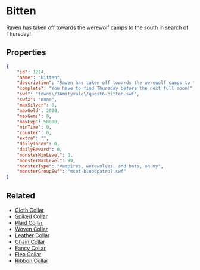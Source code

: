 # Bitten

Raven has taken off towards the werewolf camps to the south in search of Thursday!

## Properties

```json
{
    "id": 1214,
    "name": "Bitten",
    "description": "Raven has taken off towards the werewolf camps to the south in search of Thursday!",
    "complete": "You have to find Thursday before the next full moon!",
    "swf": "towns\/3Amityvale\/quest6-bitten.swf",
    "swfX": "none",
    "maxSilver": 0,
    "maxGold": 2000,
    "maxGems": 0,
    "maxExp": 50000,
    "minTime": 0,
    "counter": 0,
    "extra": "",
    "dailyIndex": 0,
    "dailyReward": 0,
    "monsterMinLevel": 0,
    "monsterMaxLevel": 99,
    "monsterType": "Vampires, werewolves, and bats, oh my",
    "monsterGroupSwf": "mset-bloodpatrol.swf"
}
```

## Related

- [Cloth Collar](../items/13180-cloth-collar.md)
- [Spiked Collar](../items/13181-spiked-collar.md)
- [Plaid Collar](../items/13182-plaid-collar.md)
- [Woven Collar](../items/13183-woven-collar.md)
- [Leather Collar](../items/13184-leather-collar.md)
- [Chain Collar](../items/13185-chain-collar.md)
- [Fancy Collar](../items/13186-fancy-collar.md)
- [Flea Collar](../items/13187-flea-collar.md)
- [Ribbon Collar](../items/13188-ribbon-collar.md)

